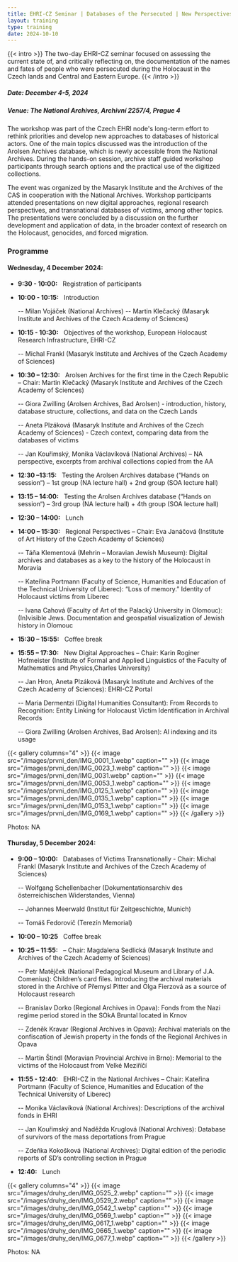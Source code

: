 ```yaml
---
title: EHRI-CZ Seminar | Databases of the Persecuted | New Perspectives on Holocaust Research, Education, and Commemoration
layout: training
type: training
date: 2024-10-10
---
```


{{< intro >}}
The two-day EHRI-CZ seminar focused on assessing the current state of, and critically reflecting on, the documentation of the names and fates of people who were persecuted during the Holocaust in the Czech lands and Central and Eastern Europe.
{{< /intro >}}

##### Date: December 4-5, 2024

##### Venue: The National Archives, Archivní 2257/4, Prague 4  

The workshop was part of the Czech EHRI node's long-term effort to rethink priorities and develop new approaches to databases of historical actors. One of the main topics discussed was the introduction of the Arolsen Archives database, which is newly accessible from the National Archives. During the hands-on session, archive staff guided workshop participants through search options and the practical use of the digitized collections.   

The event was organized by the Masaryk Institute and the Archives of the CAS in cooperation with the National Archives. Workshop participants attended presentations on new digital approaches, regional research perspectives, and transnational databases of victims, among other topics. The presentations were concluded by a discussion on the further development and application of data, in the broader context of research on the Holocaust, genocides, and forced migration. 

### Programme

#### Wednesday, 4 December 2024:

-  **9:30 - 10:00:** &nbsp; Registration of participants
-  **10:00 - 10:15:** &nbsp; Introduction

   -- Milan Vojáček (National Archives)
   -- Martin Klečacký (Masaryk Institute and Archives of the Czech Academy of Sciences)

-  **10:15 - 10:30:** &nbsp; Objectives of the workshop, European Holocaust Research Infrastructure, EHRI-CZ

   -- Michal Frankl (Masaryk Institute and Archives of the Czech Academy of Sciences)

-  **10:30 – 12:30:** &nbsp; Arolsen Archives for the first time in the Czech Republic – Chair: Martin Klečacký (Masaryk Institute and Archives of the Czech Academy of Sciences)

   -- Giora Zwilling (Arolsen Archives, Bad Arolsen) - introduction, history, database structure, collections, and data on the Czech Lands

   -- Aneta Plzáková (Masaryk Institute and Archives of the Czech Academy of Sciences) - Czech context, comparing data from the databases of victims

   -- Jan Kouřimský, Monika Václavíková (National Archives) – NA perspective, excerpts from archival collections copied from the AA

-  **12:30 –13:15:** &nbsp; Testing the Arolsen Archives database (“Hands on session“) – 1st group (NA lecture hall) + 2nd group (SOA lecture hall)

-  **13:15 – 14:00:** &nbsp; Testing the Arolsen Archives database (“Hands on session“) – 3rd group (NA lecture hall) + 4th group (SOA lecture hall)
-  **12:30 – 14:00:** &nbsp; Lunch
-  **14:00 – 15:30:** &nbsp; Regional Perspectives – Chair: Eva Janáčová (Institute of Art History of the Czech Academy of Sciences)

   -- Táňa Klementová (Mehrin – Moravian Jewish Museum): Digital archives and databases as a key to the history of the Holocaust in Moravia

   -- Kateřina Portmann (Faculty of Science, Humanities and Education of the Technical University of Liberec): “Loss of memory.” Identity of Holocaust victims from Liberec

   -- Ivana Cahová (Faculty of Art of the Palacký University in Olomouc): (In)visible Jews. Documentation and geospatial visualization of Jewish history in Olomouc

-  **15:30 – 15:55:** &nbsp; Coffee break
-  **15:55 – 17:30:** &nbsp; New Digital Approaches – Chair: Karin Roginer Hofmeister (Institute of Formal and Applied Linguistics of the Faculty of Mathematics and Physics,Charles University)

   -- Jan Hron, Aneta Plzáková (Masaryk Institute and Archives of the Czech Academy of Sciences): EHRI-CZ Portal

   -- Maria Dermentzi (Digital Humanities Consultant): From Records to Recognition: Entity Linking for Holocaust Victim Identification in Archival Records

   -- Giora Zwilling (Arolsen Archives, Bad Arolsen): Al indexing and its usage

{{< gallery columns="4" >}}
{{< image src="/images/prvni_den/IMG_0001_1.webp" caption="" >}}
{{< image src="/images/prvni_den/IMG_0023_1.webp" caption="" >}}
{{< image src="/images/prvni_den/IMG_0031.webp" caption="" >}}
{{< image src="/images/prvni_den/IMG_0053_1.webp" caption="" >}}
{{< image src="/images/prvni_den/IMG_0125_1.webp" caption="" >}}
{{< image src="/images/prvni_den/IMG_0135_1.webp" caption="" >}}
{{< image src="/images/prvni_den/IMG_0153_1.webp" caption="" >}}
{{< image src="/images/prvni_den/IMG_0169_1.webp" caption="" >}}
{{< /gallery >}}

Photos: NA

#### Thursday, 5 December 2024:

-  **9:00 – 10:00:** &nbsp; Databases of Victims Transnationally - Chair: Michal Frankl (Masaryk Institute and Archives of the Czech Academy of Sciences)

   -- Wolfgang Schellenbacher (Dokumentationsarchiv des österreichischen Widerstandes, Vienna)

   -- Johannes Meerwald (Institut für Zeitgeschichte, Munich)

   -- Tomáš Fedorovič (Terezín Memorial)

-  **10:00 – 10:25** &nbsp; Coffee break

-  **10:25 – 11:55:** &nbsp; – Chair: Magdalena Sedlická (Masaryk Institute and Archives of the Czech Academy of Sciences)

   -- Petr Matějček (National Pedagogical Museum and Library of J.A. Comenius): Children’s card files. Introducing the archival materials stored in the Archive of Přemysl Pitter and Olga Fierzová as a source of Holocaust research

   -- Branislav Dorko (Regional Archives in Opava): Fonds from the Nazi regime period stored in the SOkA Bruntal located in Krnov

   -- Zdeněk Kravar (Regional Archives in Opava): Archival materials on the confiscation of Jewish property in the fonds of the Regional Archives in Opava

   -- Martin Štindl (Moravian Provincial Archive in Brno): Memorial to the victims of the Holocaust from Velké Meziříčí

-  **11:55 - 12:40:** &nbsp; EHRI-CZ in the National Archives – Chair: Kateřina Portmann (Faculty of Science, Humanities and Education of the Technical University of Liberec)

   -- Monika Václavíková (National Archives): Descriptions of the archival fonds in EHRI

   -- Jan Kouřimský and Naděžda Kruglová (National Archives): Database of survivors of the mass deportations from Prague

   -- Zdeňka Kokošková (National Archives): Digital edition of the periodic reports of SD’s controlling section in Prague

-  **12:40:** &nbsp; Lunch

{{< gallery columns="4" >}}
{{< image src="/images/druhy_den/IMG_0525_2.webp" caption="" >}}
{{< image src="/images/druhy_den/IMG_0529_2.webp" caption="" >}}
{{< image src="/images/druhy_den/IMG_0542_1.webp" caption="" >}}
{{< image src="/images/druhy_den/IMG_0569_1.webp" caption="" >}}
{{< image src="/images/druhy_den/IMG_0617_1.webp" caption="" >}}
{{< image src="/images/druhy_den/IMG_0665_1.webp" caption="" >}}
{{< image src="/images/druhy_den/IMG_0677_1.webp" caption="" >}}
{{< /gallery >}}

Photos: NA